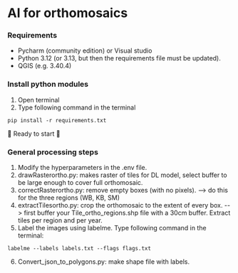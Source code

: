 # AI for orthomosaics

### Requirements
- Pycharm (community edition) or Visual studio
- Python 3.12 (or 3.13, but then the requirements file must be updated).
- QGIS (e.g. 3.40.4)

### Install python modules
1. Open terminal
2. Type following command in the terminal
~~~shell
pip install -r requirements.txt
~~~

:rocket: Ready to start :rocket:

### General processing steps
1. Modify the hyperparameters in the .env file. 
2. drawRasterortho.py: makes raster of tiles for DL model, select buffer to be large enough to cover full orthomosaic.
3. correctRasterortho.py: remove empty boxes (with no pixels). --> do this for the three regions (WB, KB, SM)
4. extractTilesortho.py: crop the orthomosaic to the extent of every box. --> first buffer your Tile_ortho_regions.shp file with a 30cm buffer. Extract tiles per region and per year.
5. Label the images using labelme. Type following command in the terminal:

~~~shell
labelme --labels labels.txt --flags flags.txt
~~~

6. Convert_json_to_polygons.py: make shape file with labels.

